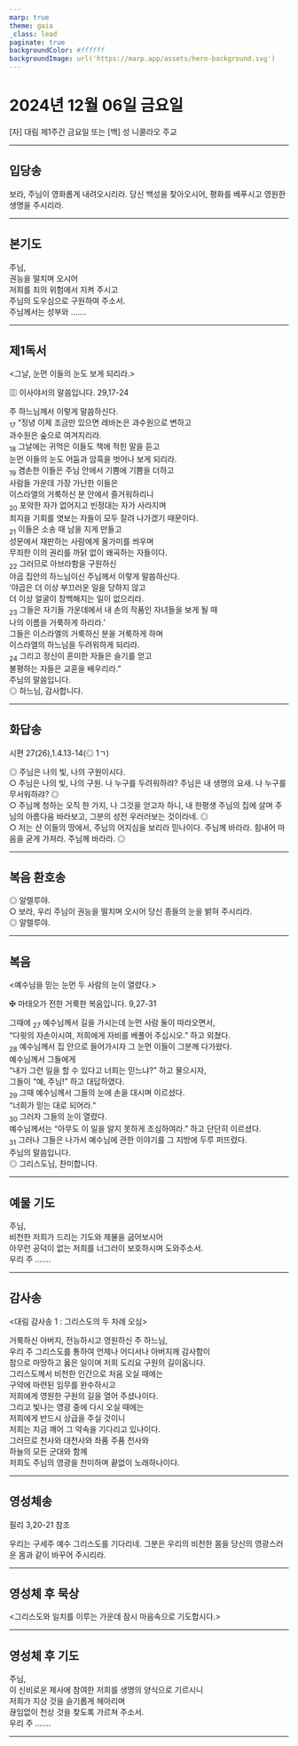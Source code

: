 ```yaml
---
marp: true
theme: gaia
_class: lead
paginate: true
backgroundColor: #ffffff
backgroundImage: url('https://marp.app/assets/hero-background.svg')
---
```


# 2024년 12월 06일 금요일

[자] 대림 제1주간 금요일 또는 [백] 성 니콜라오 주교  




---

## 입당송

보라, 주님이 영화롭게 내려오시리라. 당신 백성을 찾아오시어, 평화를 베푸시고 영원한 생명을 주시리라.  
  


---

## 본기도

주님,  
권능을 떨치며 오시어  
저희를 죄의 위험에서 지켜 주시고  
주님의 도우심으로 구원하여 주소서.  
주님께서는 성부와 …….  
  


---

## 제1독서

<그날, 눈먼 이들의 눈도 보게 되리라.>

▥ 이사야서의 말씀입니다. 29,17-24

주 하느님께서 이렇게 말씀하신다.  
<sub>17</sub> “정녕 이제 조금만 있으면 레바논은 과수원으로 변하고  
과수원은 숲으로 여겨지리라.  
<sub>18</sub> 그날에는 귀먹은 이들도 책에 적힌 말을 듣고  
눈먼 이들의 눈도 어둠과 암흑을 벗어나 보게 되리라.  
<sub>19</sub> 겸손한 이들은 주님 안에서 기쁨에 기쁨을 더하고  
사람들 가운데 가장 가난한 이들은  
이스라엘의 거룩하신 분 안에서 즐거워하리니  
<sub>20</sub> 포악한 자가 없어지고 빈정대는 자가 사라지며  
죄지을 기회를 엿보는 자들이 모두 잘려 나가겠기 때문이다.  
<sub>21</sub> 이들은 소송 때 남을 지게 만들고  
성문에서 재판하는 사람에게 올가미를 씌우며  
무죄한 이의 권리를 까닭 없이 왜곡하는 자들이다.  
<sub>22</sub> 그러므로 아브라함을 구원하신  
야곱 집안의 하느님이신 주님께서 이렇게 말씀하신다.  
‘야곱은 더 이상 부끄러운 일을 당하지 않고  
더 이상 얼굴이 창백해지는 일이 없으리라.  
<sub>23</sub> 그들은 자기들 가운데에서 내 손의 작품인 자녀들을 보게 될 때  
나의 이름을 거룩하게 하리라.’  
그들은 이스라엘의 거룩하신 분을 거룩하게 하며  
이스라엘의 하느님을 두려워하게 되리라.  
<sub>24</sub> 그리고 정신이 혼미한 자들은 슬기를 얻고  
불평하는 자들은 교훈을 배우리라.”  
주님의 말씀입니다.  
◎ 하느님, 감사합니다.  
  


---

## 화답송

시편 27(26),1.4.13-14(◎ 1ㄱ)

◎ 주님은 나의 빛, 나의 구원이시다.  
○ 주님은 나의 빛, 나의 구원. 나 누구를 두려워하랴? 주님은 내 생명의 요새. 나 누구를 무서워하랴? ◎  
○ 주님께 청하는 오직 한 가지, 나 그것을 얻고자 하니, 내 한평생 주님의 집에 살며 주님의 아름다움 바라보고, 그분의 성전 우러러보는 것이라네. ◎  
○ 저는 산 이들의 땅에서, 주님의 어지심을 보리라 믿나이다. 주님께 바라라. 힘내어 마음을 굳게 가져라. 주님께 바라라. ◎  
  


---

## 복음 환호송

◎ 알렐루야.  
○ 보라, 우리 주님이 권능을 떨치며 오시어 당신 종들의 눈을 밝혀 주시리라.  
◎ 알렐루야.  
  


---

## 복음

<예수님을 믿는 눈먼 두 사람의 눈이 열렸다.>

✠ 마태오가 전한 거룩한 복음입니다. 9,27-31

그때에 <sub>27</sub> 예수님께서 길을 가시는데 눈먼 사람 둘이 따라오면서,  
“다윗의 자손이시여, 저희에게 자비를 베풀어 주십시오.” 하고 외쳤다.  
<sub>28</sub> 예수님께서 집 안으로 들어가시자 그 눈먼 이들이 그분께 다가왔다.  
예수님께서 그들에게  
“내가 그런 일을 할 수 있다고 너희는 믿느냐?” 하고 물으시자,  
그들이 “예, 주님!” 하고 대답하였다.  
<sub>29</sub> 그때 예수님께서 그들의 눈에 손을 대시며 이르셨다.  
“너희가 믿는 대로 되어라.”  
<sub>30</sub> 그러자 그들의 눈이 열렸다.  
예수님께서는 “아무도 이 일을 알지 못하게 조심하여라.” 하고 단단히 이르셨다.  
<sub>31</sub> 그러나 그들은 나가서 예수님에 관한 이야기를 그 지방에 두루 퍼뜨렸다.  
주님의 말씀입니다.  
◎ 그리스도님, 찬미합니다.  
  


---

## 예물 기도

주님,  
비천한 저희가 드리는 기도와 제물을 굽어보시어  
아무런 공덕이 없는 저희를 너그러이 보호하시며 도와주소서.  
우리 주 …….  
  


---

## 감사송

<대림 감사송 1 : 그리스도의 두 차례 오심>

거룩하신 아버지, 전능하시고 영원하신 주 하느님,  
우리 주 그리스도를 통하여 언제나 어디서나 아버지께 감사함이  
참으로 마땅하고 옳은 일이며 저희 도리요 구원의 길이옵니다.  
그리스도께서 비천한 인간으로 처음 오실 때에는  
구약에 마련된 임무를 완수하시고  
저희에게 영원한 구원의 길을 열어 주셨나이다.  
그리고 빛나는 영광 중에 다시 오실 때에는  
저희에게 반드시 상급을 주실 것이니  
저희는 지금 깨어 그 약속을 기다리고 있나이다.  
그러므로 천사와 대천사와 좌품 주품 천사와  
하늘의 모든 군대와 함께  
저희도 주님의 영광을 찬미하며 끝없이 노래하나이다.  
  


---

## 영성체송

필리 3,20-21 참조

우리는 구세주 예수 그리스도를 기다리네. 그분은 우리의 비천한 몸을 당신의 영광스러운 몸과 같이 바꾸어 주시리라.  
  


---

## 영성체 후 묵상

<그리스도와 일치를 이루는 가운데 잠시 마음속으로 기도합시다.>  


---

## 영성체 후 기도

주님,  
이 신비로운 제사에 참여한 저희를 생명의 양식으로 기르시니  
저희가 지상 것을 슬기롭게 헤아리며  
끊임없이 천상 것을 찾도록 가르쳐 주소서.  
우리 주 …….  
  


---